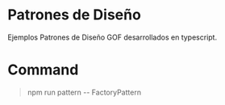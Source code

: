 # Patrones de Diseño

Ejemplos Patrones de Diseño GOF desarrollados en typescript.

# Command

> npm run pattern -- FactoryPattern